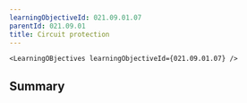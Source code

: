 ```yaml
---
learningObjectiveId: 021.09.01.07
parentId: 021.09.01
title: Circuit protection
---
```


```tsx eval
<LearningOBjectives learningObjectiveId={021.09.01.07} />
```

## Summary
